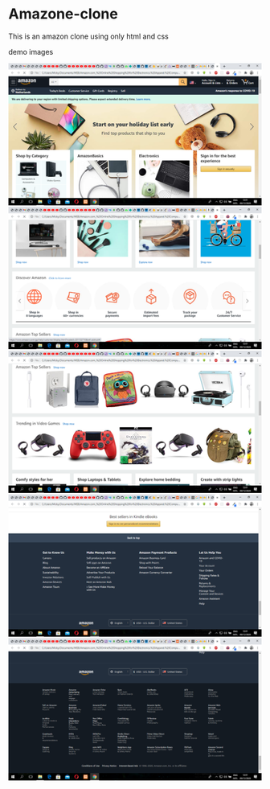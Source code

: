 # Amazone-clone

This is an amazon clone using only html and css

demo images

![](sampleimage/image1.png)
![](sampleimage/image2.png)
![](sampleimage/image3.png)
![](sampleimage/image4.png)
![](sampleimage/image5.png)

